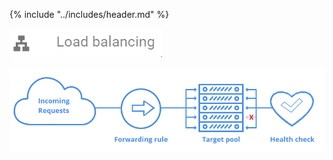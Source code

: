{% include "../includes/header.md" %}

![](../images/gcp-networking-loadbalancing.png)

![](../images/network_load_balancing.png)
